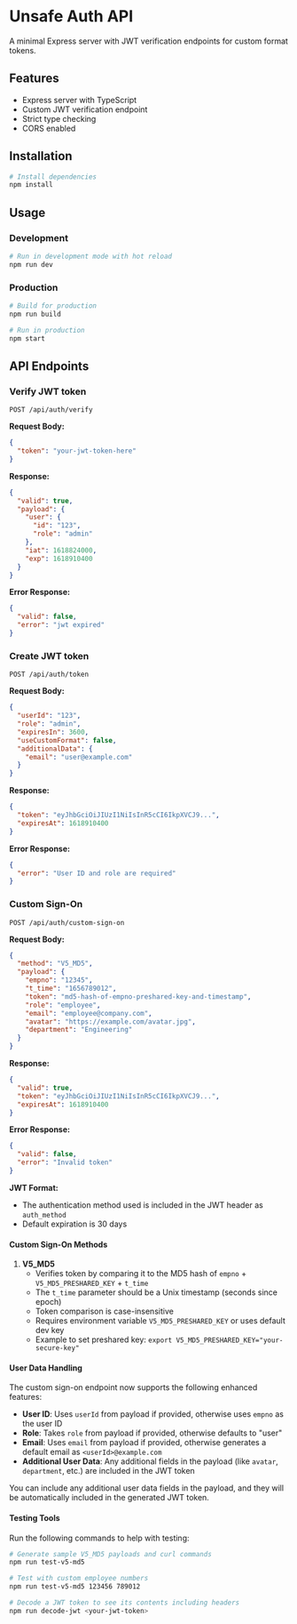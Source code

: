 # Unsafe Auth API

A minimal Express server with JWT verification endpoints for custom format tokens.

## Features
- Express server with TypeScript
- Custom JWT verification endpoint
- Strict type checking
- CORS enabled

## Installation

```bash
# Install dependencies
npm install
```

## Usage

### Development

```bash
# Run in development mode with hot reload
npm run dev
```

### Production

```bash
# Build for production
npm run build

# Run in production
npm start
```

## API Endpoints

### Verify JWT token
```
POST /api/auth/verify
```

**Request Body:**
```json
{
  "token": "your-jwt-token-here"
}
```

**Response:**
```json
{
  "valid": true,
  "payload": {
    "user": {
      "id": "123",
      "role": "admin"
    },
    "iat": 1618824000,
    "exp": 1618910400
  }
}
```

**Error Response:**
```json
{
  "valid": false,
  "error": "jwt expired"
}
```

### Create JWT token
```
POST /api/auth/token
```

**Request Body:**
```json
{
  "userId": "123",
  "role": "admin",
  "expiresIn": 3600,
  "useCustomFormat": false,
  "additionalData": {
    "email": "user@example.com"
  }
}
```

**Response:**
```json
{
  "token": "eyJhbGciOiJIUzI1NiIsInR5cCI6IkpXVCJ9...",
  "expiresAt": 1618910400
}
```

**Error Response:**
```json
{
  "error": "User ID and role are required"
}
```

### Custom Sign-On
```
POST /api/auth/custom-sign-on
```

**Request Body:**
```json
{
  "method": "V5_MD5",
  "payload": {
    "empno": "12345",
    "t_time": "1656789012",
    "token": "md5-hash-of-empno-preshared-key-and-timestamp",
    "role": "employee",
    "email": "employee@company.com",
    "avatar": "https://example.com/avatar.jpg",
    "department": "Engineering"
  }
}
```

**Response:**
```json
{
  "valid": true,
  "token": "eyJhbGciOiJIUzI1NiIsInR5cCI6IkpXVCJ9...",
  "expiresAt": 1618910400
}
```

**Error Response:**
```json
{
  "valid": false,
  "error": "Invalid token"
}
```

**JWT Format:**
- The authentication method used is included in the JWT header as `auth_method`
- Default expiration is 30 days

#### Custom Sign-On Methods

1. **V5_MD5**
   - Verifies token by comparing it to the MD5 hash of `empno` + `V5_MD5_PRESHARED_KEY` + `t_time`
   - The `t_time` parameter should be a Unix timestamp (seconds since epoch)
   - Token comparison is case-insensitive
   - Requires environment variable `V5_MD5_PRESHARED_KEY` or uses default dev key
   - Example to set preshared key: `export V5_MD5_PRESHARED_KEY="your-secure-key"`

#### User Data Handling

The custom sign-on endpoint now supports the following enhanced features:
- **User ID**: Uses `userId` from payload if provided, otherwise uses `empno` as the user ID
- **Role**: Takes `role` from payload if provided, otherwise defaults to "user"
- **Email**: Uses `email` from payload if provided, otherwise generates a default email as `<userId>@example.com`
- **Additional User Data**: Any additional fields in the payload (like `avatar`, `department`, etc.) are included in the JWT token

You can include any additional user data fields in the payload, and they will be automatically included in the generated JWT token.

#### Testing Tools

Run the following commands to help with testing:

```bash
# Generate sample V5_MD5 payloads and curl commands
npm run test-v5-md5

# Test with custom employee numbers
npm run test-v5-md5 123456 789012

# Decode a JWT token to see its contents including headers
npm run decode-jwt <your-jwt-token>
``` 